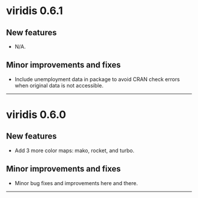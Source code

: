 # viridis 0.6.1

## New features

* N/A. 

## Minor improvements and fixes

* Include unemployment data in package to avoid CRAN check errors when original
 data is not accessible. 

---

# viridis 0.6.0

## New features

* Add 3 more color maps: mako, rocket, and turbo. 

## Minor improvements and fixes

* Minor bug fixes and improvements here and there. 

---
